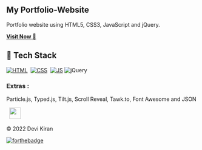 ## My Portfolio-Website
Portfolio website using HTML5, CSS3, JavaScript and jQuery.

<a href="https://devikiran1738.github.io/Portfolio/" target="_blank">**Visit Now** 🚀</a>


## 📌 Tech Stack
[![HTML](https://img.shields.io/badge/html5%20-%23E34F26.svg?&style=for-the-badge&logo=html5&logoColor=white)](https://github.com/jigar-sable/Portfolio-Website/search?l=html)&nbsp;
[![CSS](https://img.shields.io/badge/css3%20-%231572B6.svg?&style=for-the-badge&logo=css3&logoColor=white)](https://github.com/jigar-sable/Portfolio-Website/search?l=css)&nbsp;
[![JS](https://img.shields.io/badge/javascript%20-%23323330.svg?&style=for-the-badge&logo=javascript&logoColor=%23F7DF1E)](https://github.com/jigar-sable/Portfolio-Website/search?l=javascript)
<img alt="jQuery" src="https://img.shields.io/badge/jquery-%230769AD.svg?style=for-the-badge&logo=jquery&logoColor=white"/>

### Extras : 
Particle.js, Typed.js, Tilt.js, Scroll Reveal, Tawk.to, Font Awesome and JSON


&nbsp;&nbsp;<a href="https://www.linkedin.com/in/devi-kiran-reddy-k-10ab58177"><img src="https://www.felberpr.com/wp-content/uploads/linkedin-logo.png" width="30"></img></a>

© 2022 Devi Kiran 

[![forthebadge](https://forthebadge.com/images/badges/built-with-love.svg)](https://forthebadge.com)
